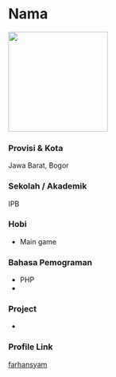 # Nama

<img src="https://avatars1.githubusercontent.com/u/31535717?s=460&u=558b539f13149446ab680aa283ccf04a7f57fa92&v=4" width="200" height="200" align="center"/>

### Provisi & Kota

Jawa Barat, Bogor

### Sekolah / Akademik

IPB

### Hobi

- Main game

### Bahasa Pemograman 

- PHP
- 

### Project

- 


### Profile Link

[farhansyam](https://github.com/farhansyam)

